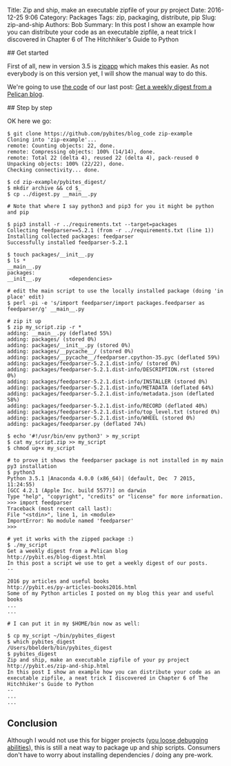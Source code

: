 Title: Zip and ship, make an executable zipfile of your py project
Date: 2016-12-25 9:06
Category: Packages
Tags: zip, packaging, distribute, pip
Slug: zip-and-ship
Authors: Bob
Summary: In this post I show an example how you can distribute your code as an executable zipfile, a neat trick I discovered in Chapter 6 of The Hitchhiker's Guide to Python

## Get started

First of all, new in version 3.5 is [zipapp](https://docs.python.org/3/library/zipapp.html) which makes this easier. As not everybody is on this version yet, I will show the manual way to do this.

We're going to use [the code](https://github.com/pybites/blog_code/tree/master/pybites_digest) of our last post: [Get a weekly digest from a Pelican blog](http://pybit.es/blog-digest.html). 

## Step by step

OK here we go:

	$ git clone https://github.com/pybites/blog_code zip-example
	Cloning into 'zip-example'...
	remote: Counting objects: 22, done.
	remote: Compressing objects: 100% (14/14), done.
	remote: Total 22 (delta 4), reused 22 (delta 4), pack-reused 0
	Unpacking objects: 100% (22/22), done.
	Checking connectivity... done.

	$ cd zip-example/pybites_digest/
	$ mkdir archive && cd $_
	$ cp ../digest.py __main__.py

	# Note that where I say python3 and pip3 for you it might be python and pip

	$ pip3 install -r ../requirements.txt --target=packages
	Collecting feedparser==5.2.1 (from -r ../requirements.txt (line 1))
	Installing collected packages: feedparser
	Successfully installed feedparser-5.2.1

	$ touch packages/__init__.py
	$ ls *
	__main__.py
	packages:
	__init__.py			<dependencies>

	# edit the main script to use the locally installed package (doing 'in place' edit)
	$ perl -pi -e 's/import feedparser/import packages.feedparser as feedparser/g' __main__.py

	# zip it up
    $ zip my_script.zip -r *
	adding: __main__.py (deflated 55%)
	adding: packages/ (stored 0%)
	adding: packages/__init__.py (stored 0%)
	adding: packages/__pycache__/ (stored 0%)
	adding: packages/__pycache__/feedparser.cpython-35.pyc (deflated 59%)
	adding: packages/feedparser-5.2.1.dist-info/ (stored 0%)
	adding: packages/feedparser-5.2.1.dist-info/DESCRIPTION.rst (stored 0%)
	adding: packages/feedparser-5.2.1.dist-info/INSTALLER (stored 0%)
	adding: packages/feedparser-5.2.1.dist-info/METADATA (deflated 64%)
	adding: packages/feedparser-5.2.1.dist-info/metadata.json (deflated 58%)
	adding: packages/feedparser-5.2.1.dist-info/RECORD (deflated 40%)
	adding: packages/feedparser-5.2.1.dist-info/top_level.txt (stored 0%)
	adding: packages/feedparser-5.2.1.dist-info/WHEEL (stored 0%)
	adding: packages/feedparser.py (deflated 74%)

    $ echo '#!/usr/bin/env python3' > my_script
    $ cat my_script.zip >> my_script
    $ chmod ug+x my_script

	# to prove it shows the feedparser package is not installed in my main py3 installation
    $ python3
	Python 3.5.1 |Anaconda 4.0.0 (x86_64)| (default, Dec  7 2015, 11:24:55) 
	[GCC 4.2.1 (Apple Inc. build 5577)] on darwin
	Type "help", "copyright", "credits" or "license" for more information.
	>>> import feedparser
	Traceback (most recent call last):
	File "<stdin>", line 1, in <module>
	ImportError: No module named 'feedparser'
	>>> 

	# yet it works with the zipped package :)
    $ ./my_script 
	Get a weekly digest from a Pelican blog
	http://pybit.es/blog-digest.html
	In this post a script we use to get a weekly digest of our posts.
	--

	2016 py articles and useful books
	http://pybit.es/py-articles-books2016.html
	Some of my Python articles I posted on my blog this year and useful books
	...
	...

	# I can put it in my $HOME/bin now as well:

	$ cp my_script ~/bin/pybites_digest
	$ which pybites_digest
	/Users/bbelderb/bin/pybites_digest
	$ pybites_digest
	Zip and ship, make an executable zipfile of your py project
	http://pybit.es/zip-and-ship.html
	In this post I show an example how you can distribute your code as an executable zipfile, a neat trick I discovered in Chapter 6 of The Hitchhiker's Guide to Python
	--
	...
	...


## Conclusion

Although I would not use this for bigger projects ([you loose debugging abilities](https://blogs.gnome.org/jamesh/2012/05/21/python-zip-files/)), this is still a neat way to package up and ship scripts. Consumers don't have to worry about installing dependencies / doing any pre-work.
